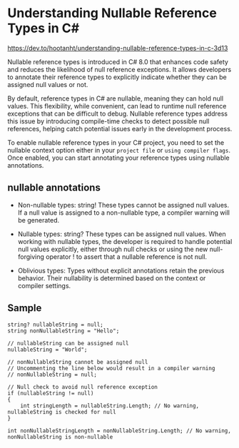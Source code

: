 # Understanding Nullable Reference Types in C#
https://dev.to/hootanht/understanding-nullable-reference-types-in-c-3d13

Nullable reference types is introduced in C# 8.0 that enhances code safety and reduces the likelihood of null reference exceptions. 
It allows developers to annotate their reference types to explicitly indicate whether they can be assigned null values or not.

By default, reference types in C# are nullable, meaning they can hold null values. This flexibility, while convenient, can lead to runtime null reference exceptions that can be difficult to debug. Nullable reference types address this issue by introducing compile-time checks to detect possible null references, helping catch potential issues early in the development process.


To enable nullable reference types in your C# project, you need to set the nullable context option either in your `project file` or `using compiler flags`. Once enabled, you can start annotating your reference types using nullable annotations.


## nullable annotations
- Non-nullable types: string! 
These types cannot be assigned null values. If a null value is assigned to a non-nullable type, a compiler warning will be generated.

- Nullable types: string?
These types can be assigned null values. When working with nullable types, the developer is required to handle potential null values explicitly, either through null checks or using the new null-forgiving operator ! to assert that a nullable reference is not null.

- Oblivious types: 
Types without explicit annotations retain the previous behavior. Their nullability is determined based on the context or compiler settings.


## Sample
```
string? nullableString = null;
string nonNullableString = "Hello";

// nullableString can be assigned null
nullableString = "World";

// nonNullableString cannot be assigned null
// Uncommenting the line below would result in a compiler warning
// nonNullableString = null;

// Null check to avoid null reference exception
if (nullableString != null)
{
    int stringLength = nullableString.Length; // No warning, nullableString is checked for null
}

int nonNullableStringLength = nonNullableString.Length; // No warning, nonNullableString is non-nullable
```
